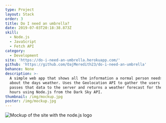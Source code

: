 ```yaml
---
type: Project
layout: Stack
order: 3
title: Do I need an umbrella?
date: 2019-07-03T20:18:38.873Z
skill:
  - Node.js
  - JavaScript
  - Fetch API
category:
  - Development
site: 'https://do-i-need-an-umbrella.herokuapp.com/'
github: 'https://github.com/OajMeredith23/do-i-need-an-umbrella'
behance: None
description: >-
  A simple web app that shows all the information a normal person needs to know
  about the days weather. Uses the Geolocation API to gather the users location,
  passes that data to the server and returns a weather forecast for the next 12
  hours using Node.js from the Dark Sky API. 
thumbnail: /img/mockup.jpg
poster: /img/mockup.jpg
---
```

![Mockup of the site with the node.js logo](/img/mockup-nodejs.jpg "Mockup of the site with the node.js logo")
